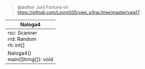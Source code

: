 > @author Jurij Fortuna
> vir: https://github.com/LovroG05/vaje_g3rac/tree/master/vaja17

| Naloga4                                   |
|-------------------------------------------|
| rsc: Scanner<br>rrd: Random<br>rti: int[] |
| Naloga4()<br>main(String[]): void         |